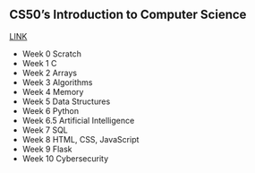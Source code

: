 ## CS50’s Introduction to Computer Science 
[LINK](https://www.edx.org/learn/computer-science/harvard-university-cs50-s-introduction-to-computer-science)
- Week 0 Scratch
- Week 1 C
- Week 2 Arrays
- Week 3 Algorithms
- Week 4 Memory
- Week 5 Data Structures
- Week 6 Python
- Week 6.5 Artificial Intelligence
- Week 7 SQL
- Week 8 HTML, CSS, JavaScript
- Week 9 Flask
- Week 10 Cybersecurity
